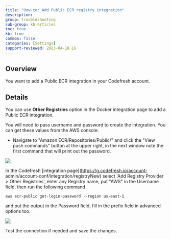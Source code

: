 ```yaml
---
title: "How-to: Add Public ECR registry integration"
description: 
group: troubleshooting
sub-group: kb-articles
toc: true
kb: true
common: false
categories: [Settings]
support-reviewed: 2023-04-18 LG
---
```


## Overview

You want to add a Public ECR integration in your Codefresh account.

## Details

You can use **Other Registries** option in the Docker integration page to add
a Public ECR integration.

You will need to pass username and password to create the integration. You can
get these values from the AWS console:

  * Navigate to "Amazon ECR/Repositories/Public/<repo>" and click the "View push commands" button at the upper right, in the next window note the first command that will print out the password.

![](/attachments/token/ZgWLZOUmiEUk0ZwienyjQOmAd/?name=Selection_656.png)

In the Codefresh [integration page](https://g.codefresh.io/account-
admin/account-conf/integration/registryNew) select 'Add Registry Provider >
Other Registries', enter any Registry name, put "AWS" in the Username field,
then run the following command

`aws ecr-public get-login-password --region us-east-1`

and put the output in the Password field, fill in the prefix field in advanced
options too.

![](/attachments/token/ffh8A8TMJeEqyo17x5kHD2ZY6/?name=Selection_657.png)

Test the connection if needed and save the changes.

